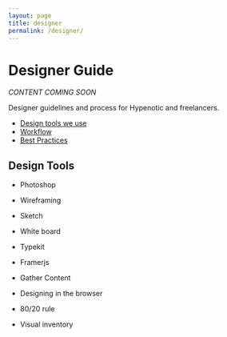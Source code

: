 ```yaml
---
layout: page
title: designer
permalink: /designer/
---
```


# Designer Guide

*CONTENT COMING SOON*

Designer guidelines and process for Hypenotic and freelancers.

* [Design tools we use](#development-tools-we-use)
* [Workflow](#git-workflow)
* [Best Practices](#best-practices)

## Design Tools

* Photoshop 
* Wireframing
* Sketch
* White board
* Typekit
* Framerjs
* Gather Content


* Designing in the browser
* 80/20 rule
* Visual inventory
